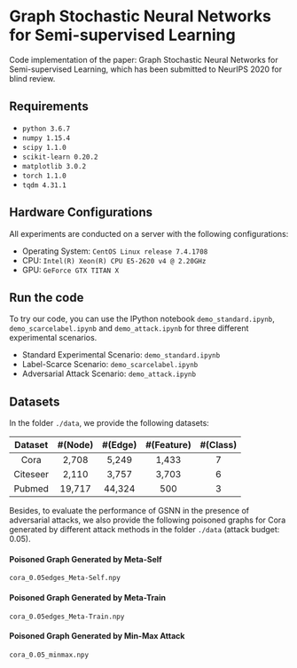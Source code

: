 # Graph Stochastic Neural Networks for Semi-supervised Learning

Code implementation of the paper: Graph Stochastic Neural Networks for Semi-supervised Learning, which has been submitted to NeurIPS 2020 for blind review.

## Requirements
* `python 3.6.7`
* `numpy 1.15.4`
* `scipy 1.1.0`
* `scikit-learn 0.20.2`
* `matplotlib 3.0.2`
* `torch 1.1.0`
* `tqdm 4.31.1`

## Hardware Configurations
All experiments are conducted on a server with the following configurations:
* Operating System: `CentOS Linux release 7.4.1708`
* CPU: `Intel(R) Xeon(R) CPU E5-2620 v4 @ 2.20GHz`
* GPU: `GeForce GTX TITAN X`

## Run the code
 
To try our code, you can use the IPython notebook `demo_standard.ipynb`, `demo_scarcelabel.ipynb` and `demo_attack.ipynb` for three different experimental scenarios.
* Standard Experimental Scenario: `demo_standard.ipynb`
* Label-Scarce Scenario: `demo_scarcelabel.ipynb`
* Adversarial Attack Scenario: `demo_attack.ipynb`

## Datasets
In the folder `./data`, we provide the following datasets:

| Dataset    | #(Node)   | #(Edge)   | #(Feature)   |   #(Class) |
| :--------: | :-------: | :-------: | :----------: | :--------: |
| Cora       | 2,708     | 5,249     | 1,433        | 7          |
| Citeseer   | 2,110     | 3,757     | 3,703        | 6          |
| Pubmed     | 19,717    | 44,324    | 500          | 3          |

Besides, to evaluate the performance of GSNN in the presence of adversarial attacks, we also provide the following poisoned graphs for Cora generated by different attack methods in the folder `./data` (attack budget: 0.05). 


#### Poisoned Graph Generated by Meta-Self
`cora_0.05edges_Meta-Self.npy`
#### Poisoned Graph Generated by Meta-Train
`cora_0.05edges_Meta-Train.npy`
#### Poisoned Graph Generated by Min-Max Attack
`cora_0.05_minmax.npy`


